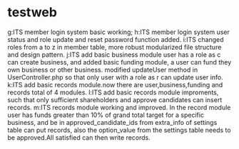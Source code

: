 # testweb
g:ITS member login system basic working;
h:ITS member login system user status and role update and reset password function added.
i:ITS changed roles from a to z in member table, more robust modularized file structure and design pattern.
j:ITS add basic business module user has a role as c can create business, and added basic funding module, a user can fund they own business or other business. modified updateUser method in UserController.php so that only user with a role as r can update user info.
k:ITS add basic records module.now there are user,business,funding and records total of 4 modules.
l:ITS add basic records module improments, such that only sufficient shareholders and approve candidates can insert records.
m:ITS records module working and improved. In the record module user has funds greater than 10% of grand total target for a specific business, and be in approved_candidate_ids from extra_info of settings table can put records, also the option_value from the settings table needs to be approved.All satisfied can then write records.
